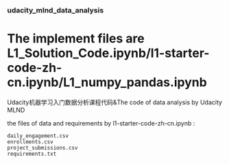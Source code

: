### udacity_mlnd_data_analysis

# The implement files are L1_Solution_Code.ipynb/l1-starter-code-zh-cn.ipynb/L1_numpy_pandas.ipynb

Udacity机器学习入门数据分析课程代码&amp;The code of data analysis by Udacity MLND

the files of data and requirements by l1-starter-code-zh-cn.ipynb : 

  	daily_engagement.csv
	enrollments.csv
	project_submissions.csv
	requirements.txt
